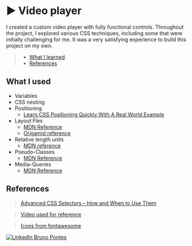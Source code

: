 # :arrow_forward: Video player

I created a custom video player with fully functional controls. Throughout the project, I explored various CSS techniques, including some that were initially challenging for me. It was a very satisfying experience to build this project on my own.

> - [What I learned](#what-i-used)
> - [References](#references)

## What I used

- Variables
- CSS nesting
- Positioning
  - [Learn CSS Positioning Quickly With A Real World Example](https://youtu.be/MxEtxo_AaZ4)
- Layout Flex
  - [MDN Reference](https://developer.mozilla.org/en-US/docs/Web/CSS/CSS_flexible_box_layout/Basic_concepts_of_flexbox)
  - [Origamid reference](https://origamid.com/projetos/flexbox-guia-completo/)
- Relative length units
  - [MDN reference](https://developer.mozilla.org/en-US/docs/Learn_web_development/Core/Styling_basics/Values_and_units)
- Pseudo-Classes
  - [MDN Reference](https://developer.mozilla.org/en-US/docs/Web/CSS/Pseudo-classes)
- Media-Queries
  - [MDN Reference](https://developer.mozilla.org/pt-BR/docs/Web/CSS/CSS_media_queries/Using_media_queries)

## References

> [Advanced CSS Selectors – How and When to Use Them](https://www.freecodecamp.org/news/advanced-css-selectors/)

> [Video used for reference](https://mixkit.co/free-stock-video/going-down-a-curved-highway-through-a-mountain-range-41576/)

> [Icons from fontawesome](https://fontawesome.com/icons)

[![LinkedIn](https://i.sstatic.net/gVE0j.png) Bruno Pontes](https://www.linkedin.com/in/bruno-pc-branco/)
